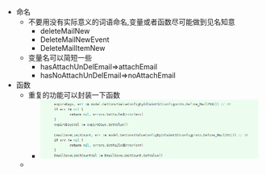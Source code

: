 - 命名
	- 不要用没有实际意义的词语命名,变量或者函数尽可能做到见名知意
		- deleteMailNew
		- DeleteMailNewEvent
		- DeleteMailItemNew
	- 变量名可以简短一些
		- hasAttachUnDelEmail=>attachEmail
		- hasNoAttachUnDelEmail=>noAttachEmail
- 函数
	- 重复的功能可以封装一下函数
		- ![image.png](../assets/image_1686187755578_0.png)
	-